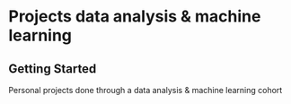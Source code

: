 # Projects data analysis & machine learning



## Getting Started

Personal projects done through a data analysis & machine learning cohort

